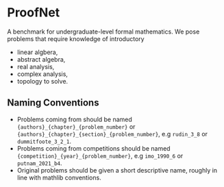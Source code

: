 # ProofNet
A benchmark for undergraduate-level formal mathematics. We pose problems that require knowledge of introductory
- linear algbera, 
- abstract algebra, 
- real analysis, 
- complex analysis, 
- topology 
to solve. 
## Naming Conventions
- Problems coming from should be named `{authors}_{chapter}_{problem_number}` or `{authors}_{chapter}_{section}_{problem_number}`, e.g `rudin_3_8` or `dummitfoote_3_2_1`. 
- Problems coming from competitions should be named `{competition}_{year}_{problem_number}`, e.g `imo_1990_6` or `putnam_2021_b4`. 
- Original problems should be given a short descriptive name, roughly in line with mathlib conventions. 
